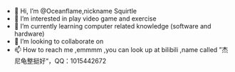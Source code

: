 - 👋 Hi, I’m @Oceanflame,nickname Squirtle
- 👀 I’m interested in play video game and exercise
- 🌱 I’m currently learning computer related knowledge (software and hardware)
- 💞️ I’m looking to collaborate on 
- 📫 How to reach me ,emmmm ,you can look up at bilibili ,name called ”杰尼龟整挺好“，QQ：1015442672

<!---
Oceanflame/Oceanflame is a ✨ special ✨ repository because its `README.md` (this file) appears on your GitHub profile.
You can click the Preview link to take a look at your changes.
--->
